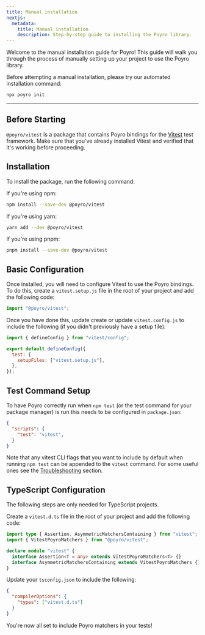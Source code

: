 ```yaml
---
title: Manual installation
nextjs:
  metadata:
    title: Manual installation
    description: Step-by-step guide to installing the Poyro library.
---
```


Welcome to the manual installation guide for Poyro! This guide will walk you through the process of manually setting up your project to use the Poyro library.

Before attempting a manual installation, please try our automated installation command:

```bash
npx poyro init
```

---

## Before Starting

`@poyro/vitest` is a package that contains Poyro bindings for the [Vitest](https://vitest.dev/) test framework. Make sure that you've already installed Vitest and verified that it's working before proceeding.

## Installation

To install the package, run the following command:

If you're using npm:

```bash
npm install --save-dev @poyro/vitest
```

If you're using yarn:

```bash
yarn add --dev @poyro/vitest
```

If you're using pnpm:

```bash
pnpm install --save-dev @poyro/vitest
```

## Basic Configuration

Once installed, you will need to configure Vitest to use the Poyro bindings. To do this, create a `vitest.setup.js` file in the root of your project and add the following code:

```javascript
import "@poyro/vitest";
```

Once you have done this, update create or update `vitest.config.js` to include the following (if you didn't previously have a setup file):

```javascript
import { defineConfig } from "vitest/config";

export default defineConfig({
  test: {
    setupFiles: ["vitest.setup.js"],
  },
});
```

## Test Command Setup

To have Poyro correctly run when `npm test` (or the test command for your package manager) is run this needs to be configured in `package.json`:

```json
{
  "scripts": {
    "test": "vitest",
  }
}
```

Note that any vitest CLI flags that you want to include by default when running `npm test` can be appended to the `vitest` command. For some useful ones see the [Troubleshooting](/#troubleshooting) section.

## TypeScript Configuration

The following steps are only needed for TypeScript projects.

Create a `vitest.d.ts` file in the root of your project and add the following code:

```typescript
import type { Assertion, AsymmetricMatchersContaining } from "vitest";
import { VitestPoyroMatchers } from "@poyro/vitest";

declare module "vitest" {
  interface Assertion<T = any> extends VitestPoyroMatchers<T> {}
  interface AsymmetricMatchersContaining extends VitestPoyroMatchers {}
}
```

Update your `tsconfig.json` to include the following:

```json
{
  "compilerOptions": {
    "types": ["vitest.d.ts"]
  }
}
```

You're now all set to include Poyro matchers in your tests!
